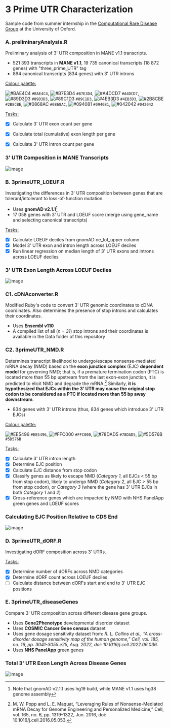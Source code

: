 # 3 Prime UTR Characterization
Sample code from summer internship in the [Computational Rare Disease Group](https://rarediseasegenomics.org/) at the University of Oxford.

### A. preliminaryAnalysis.R

Preliminary analysis of 3' UTR composition in MANE v1.1 transcripts.
- 521 393 transcripts in **MANE v1.1**, 19 735 canonical transcripts (18 872 genes) with "three_prime_UTR" tag
- 894 canonical transcripts (834 genes) with 3' UTR introns

<ins>Colour palette:</ins>

![#BAE4C4](https://placehold.co/15x15/BAE4C4/BAE4C4.png) `#BAE4C4`, ![#B7E3D4](https://placehold.co/15x15/B7E3D4/B7E3D4.png) `#B7E3D4`, ![#A4DCD7](https://placehold.co/15x15/A4DCD7/A4DCD7.png) `#A4DCD7`, ![#89D3D3](https://placehold.co/15x15/89D3D3/89D3D3.png) `#89D3D3`, ![#89C1D3](https://placehold.co/15x15/89C1D3/89C1D3.png) `#89C1D3`, ![#4EB3D3](https://placehold.co/15x15/4EB3D3/4EB3D3.png) `#4EB3D3`, ![#2B8CBE](https://placehold.co/15x15/2B8CBE/2B8CBE.png) `#2B8CBE`, ![#0868AC](https://placehold.co/15x15/0868AC/0868AC.png) `#0868AC`, ![#094081](https://placehold.co/15x15/094081/094081.png) `#094081`, ![#042042](https://placehold.co/15x15/042042/042042.png) `#042042`

<ins>Tasks:</ins>
- [x] Calculate 3' UTR exon count per gene
- [x] Calculate total (cumulative) exon length per gene
- [x] Calculate 3' UTR intron count per gene


### 3' UTR Composition in MANE Transcripts 
![image](https://github.com/alex137911/3Prime_UTRs/assets/78928747/31abcd79-1024-4206-a7f8-6fb99eb91280)


### B. 3primeUTR_LOEUF.R

Investigating the differences in 3' UTR composition between genes that are tolerant/intolerant to loss-of-function mutation.
- Uses **gnomAD v2.1.1**[^1]
- 17 058 genes with 3' UTR and LOEUF score (merge using gene_name and selecting canonical transcripts)

<ins>Tasks:</ins>
- [x] Calculate LOEUF deciles from gnomAD oe_lof_upper column
- [x] Model 3' UTR exon and intron length across LOEUF deciles
- [x] Run linear regression on median length of 3' UTR exons and introns across LOEUF deciles

[^1]: Note that gnomAD v2.1.1 uses hg19 build, while MANE v1.1 uses hg38 genome assembly


### 3' UTR Exon Length Across LOEUF Deciles
![image](https://github.com/alex137911/3Prime_UTRs/assets/78928747/91803b6f-e87e-4da3-b4d4-f676c1f23b01)


### C1. cDNAconverter.R

Modified Ruby's code to convert 3' UTR genomic coordinates to cDNA coordinates. Also determines the presence of stop introns and calculates their coordinates.
- Uses **Ensembl v110**
- A compiled list of all (_n = 31_) stop introns and their coordinates is available in the Data folder of this repository


### C2. 3primeUTR_NMD.R

Determines transcript likelihood to undergo/escape nonsense-mediated mRNA decay (NMD) based on the **exon junction complex** (EJC) **dependent model** for governing NMD; that is, if a premature termination codon (PTC) is located more than 55 bp upstream from the last exon-exon junction, it is predicted to elicit NMD and degrade the mRNA.[^2] Similarly, **it is hypothesized that EJCs within the 3' UTR may cause the original stop codon to be considered as a PTC if located more than 55 bp away downstream**.
- 834 genes with 3' UTR introns (thus, 834 genes which introduce 3' UTR EJCs)

<ins>Colour palette:</ins>

![#EE5496](https://placehold.co/15x15/EE5496/EE5496.png) `#EE5496`, ![#FFC000](https://placehold.co/15x15/FFC000/FFC000.png) `#FFC000`, ![#78DAD5](https://placehold.co/15x15/78DAD5/78DAD5.png) `#78DAD5`, ![#5D576B](https://placehold.co/15x15/5D576B/5D576B.png) `#5D576B`  

<ins>Tasks:</ins>
- [x] Calculate 3' UTR intron length
- [x] Determine EJC position
- [x] Calculate EJC distance from stop codon
- [x] Classify genes as likely to escape NMD (_Category 1_, all EJCs < 55 bp from stop codon), likely to undergo NMD (_Category 2_, all EJC > 55 bp from stop codon), or _Category 3_ (where the gene has 3' UTR EJCs in both _Category 1_ and _2_)
- [x] Cross-reference genes which are impacted by NMD with NHS PanelApp green genes and LOEUF scores

[^2]: M. W. Popp and L. E. Maquat, “Leveraging Rules of Nonsense-Mediated mRNA Decay for Genome Engineering and Personalized Medicine,” Cell, vol. 165, no. 6, pp. 1319–1322, Jun. 2016, doi: 10.1016/j.cell.2016.05.053.


### Calculating EJC Position Relative to CDS End
![image](https://github.com/alex137911/3Prime_UTRs/assets/78928747/0fd099f8-bc8c-41bf-8385-f488b15dffa5)


### D. 3primeUTR_dORF.R

Investigating dORF composition across 3' UTRs.

<ins>Tasks:</ins>
- [x] Determine number of dORFs across NMD categories
- [x] Determine dORF count across LOEUF deciles
- [ ] Calculate distance between dORFs start and end to 3' UTR EJC positions

### E. 3primeUTR_diseaseGenes

Compare 3' UTR composition across different disease gene groups.
- Uses **Gene2Phenotype** developmental disorder dataset
- Uses **COSMIC Cancer Gene census** dataset
- Uses gene dosage sensitivity dataset from: _R. L. Collins et al., “A cross-disorder dosage sensitivity map of the human genome,” Cell, vol. 185, no. 16, pp. 3041-3055.e25, Aug. 2022, doi: 10.1016/j.cell.2022.06.036_.
- Uses **NHS PanelApp** green genes


### Total 3' UTR Exon Length Across Disease Genes
![image](https://github.com/alex137911/3Prime_UTRs/assets/78928747/1d3f40c9-f4d7-4a13-82d7-a311536cc82a)

